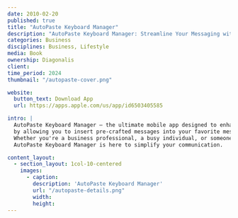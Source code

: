 ```yaml
---
date: 2010-02-20
published: true
title: "AutoPaste Keyboard Manager"
description: "AutoPaste Keyboard Manager: Streamline Your Messaging with Pre-Crafted Replies"
categories: Business
disciplines: Business, Lifestyle
media: Book
ownership: Diagonalis
client:
time_period: 2024
thumbnail: "/autopaste-cover.png"

website:
  button_text: Download App
  url: https://apps.apple.com/us/app/id6503405585

intro: |
  AutoPaste Keyboard Manager – the ultimate mobile app designed to enhance your messaging experience 
  by allowing you to insert pre-crafted messages into your favorite messaging apps effortlessly. 
  Whether you're a business professional, a busy individual, or someone who values efficiency, 
  AutoPaste Keyboard Manager is here to simplify your communication.

content_layout:
  - section_layout: 1col-10-centered
    images:
      - caption:
        description: 'AutoPaste Keyboard Manager'
        url: "/autopaste-details.png"
        width:
        height:
---
```

